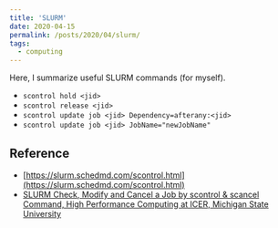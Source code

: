 ```yaml
---
title: 'SLURM'
date: 2020-04-15
permalink: /posts/2020/04/slurm/
tags:
  - computing
---
```


Here, I summarize useful SLURM commands (for myself).

- `scontrol hold <jid>`
- `scontrol release <jid>`
- `scontrol update job <jid> Dependency=afterany:<jid>`
- `scontrol update job <jid> JobName="newJobName"`

## Reference

- [https://slurm.schedmd.com/scontrol.html](https://slurm.schedmd.com/scontrol.html)
- [SLURM Check, Modify and Cancel a Job by scontrol & scancel Command, High Performance Computing at ICER, Michigan State University](https://wiki.hpcc.msu.edu/pages/viewpage.action?pageId=20119995)
